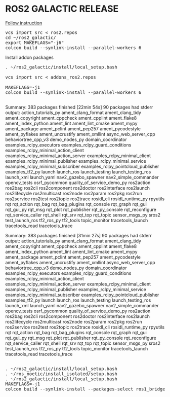 # ROS2 GALACTIC RELEASE 


[Follow instruction](https://docs.ros.org/en/galactic/Installation/Ubuntu-Development-Setup.html)
<pre>
vcs import src < ros2.repos
cd ~/ros2_galactic/
export MAKEFLAGS="-j6"
colcon build --symlink-install --parallel-workers 6
</pre>



Install addon packages
<pre>
. ~/ros2_galactic/install/local_setup.bash

vcs import src < addons_ros2.repos

MAKEFLAGS=-j1
colcon build --symlink-install --parallel-workers 6

</pre>

Summary: 383 packages finished [22min 54s]
  90 packages had stderr output: action_tutorials_py ament_clang_format ament_clang_tidy ament_copyright ament_cppcheck ament_cpplint ament_flake8 ament_index_python ament_lint ament_lint_cmake ament_mypy ament_package ament_pclint ament_pep257 ament_pycodestyle ament_pyflakes ament_uncrustify ament_xmllint async_web_server_cpp behaviortree_cpp_v3 demo_nodes_py domain_coordinator examples_rclpy_executors examples_rclpy_guard_conditions examples_rclpy_minimal_action_client examples_rclpy_minimal_action_server examples_rclpy_minimal_client examples_rclpy_minimal_publisher examples_rclpy_minimal_service examples_rclpy_minimal_subscriber examples_rclpy_pointcloud_publisher examples_tf2_py launch launch_ros launch_testing launch_testing_ros launch_xml launch_yaml nav2_gazebo_spawner nav2_simple_commander opencv_tests osrf_pycommon quality_of_service_demo_py ros2action ros2bag ros2cli ros2component ros2doctor ros2interface ros2launch ros2lifecycle ros2multicast ros2node ros2param ros2pkg ros2run ros2service ros2test ros2topic ros2trace rosidl_cli rosidl_runtime_py rpyutils rqt rqt_action rqt_bag rqt_bag_plugins rqt_console rqt_graph rqt_gui rqt_gui_py rqt_msg rqt_plot rqt_publisher rqt_py_console rqt_reconfigure rqt_service_caller rqt_shell rqt_srv rqt_top rqt_topic sensor_msgs_py sros2 test_launch_ros tf2_ros_py tf2_tools topic_monitor tracetools_launch tracetools_read tracetools_trace

Summary: 383 packages finished [31min 27s]
  90 packages had stderr output: action_tutorials_py ament_clang_format ament_clang_tidy ament_copyright ament_cppcheck ament_cpplint ament_flake8 ament_index_python ament_lint ament_lint_cmake ament_mypy ament_package ament_pclint ament_pep257 ament_pycodestyle ament_pyflakes ament_uncrustify ament_xmllint async_web_server_cpp behaviortree_cpp_v3 demo_nodes_py domain_coordinator examples_rclpy_executors examples_rclpy_guard_conditions examples_rclpy_minimal_action_client examples_rclpy_minimal_action_server examples_rclpy_minimal_client examples_rclpy_minimal_publisher examples_rclpy_minimal_service examples_rclpy_minimal_subscriber examples_rclpy_pointcloud_publisher examples_tf2_py launch launch_ros launch_testing launch_testing_ros launch_xml launch_yaml nav2_gazebo_spawner nav2_simple_commander opencv_tests osrf_pycommon quality_of_service_demo_py ros2action ros2bag ros2cli ros2component ros2doctor ros2interface ros2launch ros2lifecycle ros2multicast ros2node ros2param ros2pkg ros2run ros2service ros2test ros2topic ros2trace rosidl_cli rosidl_runtime_py rpyutils rqt rqt_action rqt_bag rqt_bag_plugins rqt_console rqt_graph rqt_gui rqt_gui_py rqt_msg rqt_plot rqt_publisher rqt_py_console rqt_reconfigure rqt_service_caller rqt_shell rqt_srv rqt_top rqt_topic sensor_msgs_py sros2 test_launch_ros tf2_ros_py tf2_tools topic_monitor tracetools_launch tracetools_read tracetools_trace

<pre>

. ~/ros2_galactic/install/local_setup.bash
. ~/ros_noetic/install_isolated/setup.bash
. ~/ros2_galactic/install/local_setup.bash
MAKEFLAGS=-j1
colcon build --symlink-install --packages-select ros1_bridge --cmake-force-configure

</pre>